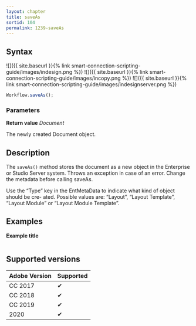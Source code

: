 ```yaml
---
layout: chapter
title: saveAs
sortid: 104
permalink: 1239-saveAs
---
```

## Syntax

![]({{ site.baseurl }}{% link smart-connection-scripting-guide/images/indesign.png %}) ![]({{ site.baseurl }}{% link smart-connection-scripting-guide/images/incopy.png %}) ![]({{ site.baseurl }}{% link smart-connection-scripting-guide/images/indesignserver.png %})
```javascript
Workflow.saveAs();
```

### Parameters

**Return value** *Document*

The newly created Document object.

## Description

The `saveAs()` method stores the document as a new object in the Enterprise or Studio Server system. Throws an exception in case of an error. Change the metadata before calling saveAs.

Use the “Type” key in the EntMetaData to indicate what kind of object should be cre- ated. Possible values are: “Layout”, “Layout Template”, “Layout Module” or “Layout Module Template”.

## Examples

**Example title**

```javascript

```

## Supported versions

| Adobe Version | Supported |
|---------------|-----------|
| CC 2017       | ✔         |
| CC 2018       | ✔         |
| CC 2019       | ✔         |
| 2020          | ✔         |